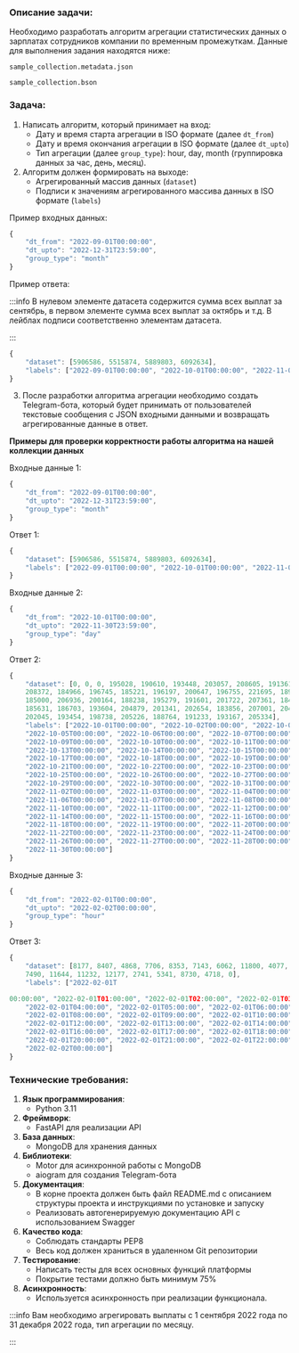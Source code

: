 ### Описание задачи:

Необходимо разработать алгоритм агрегации статистических данных о зарплатах сотрудников компании по временным
промежуткам. Данные для выполнения задания находятся ниже:

`sample_collection.metadata.json`

`sample_collection.bson`

### Задача:

1. Написать алгоритм, который принимает на вход:
    - Дату и время старта агрегации в ISO формате (далее `dt_from`)
    - Дату и время окончания агрегации в ISO формате (далее `dt_upto`)
    - Тип агрегации (далее `group_type`): hour, day, month (группировка данных за час, день, месяц).
2. Алгоритм должен формировать на выходе:
    - Агрегированный массив данных (`dataset`)
    - Подписи к значениям агрегированного массива данных в ISO формате (`labels`)

Пример входных данных:

```javascript
{
    "dt_from": "2022-09-01T00:00:00",
    "dt_upto": "2022-12-31T23:59:00",
    "group_type": "month"
}
```

Пример ответа:

:::info
В нулевом элементе датасета содержится сумма всех выплат за сентябрь, в первом элементе сумма всех выплат за октябрь и
т.д. В лейблах подписи соответственно элементам датасета.

:::

```javascript
{
    "dataset": [5906586, 5515874, 5889803, 6092634],
    "labels": ["2022-09-01T00:00:00", "2022-10-01T00:00:00", "2022-11-01T00:00:00", "2022-12-01T00:00:00"]
}
```

3. После разработки алгоритма агрегации необходимо создать Telegram-бота, который будет принимать от пользователей
   текстовые сообщения с JSON входными данными и возвращать агрегированные данные в ответ.

**Примеры для проверки корректности работы алгоритма на нашей коллекции данных**

Входные данные 1:

```javascript
{
    "dt_from": "2022-09-01T00:00:00",
    "dt_upto": "2022-12-31T23:59:00",
    "group_type": "month"
}

```

Ответ 1:

```javascript
{
    "dataset": [5906586, 5515874, 5889803, 6092634],
    "labels": ["2022-09-01T00:00:00", "2022-10-01T00:00:00", "2022-11-01T00:00:00", "2022-12-01T00:00:00"]
}

```

Входные данные 2:

```javascript
{
    "dt_from": "2022-10-01T00:00:00",
    "dt_upto": "2022-11-30T23:59:00",
    "group_type": "day"
}

```

Ответ 2:

```javascript
{
    "dataset": [0, 0, 0, 195028, 190610, 193448, 203057, 208605, 191361, 186224, 181561, 195264, 213854, 194070,
    208372, 184966, 196745, 185221, 196197, 200647, 196755, 221695, 189114, 204853, 194652, 188096, 215141,
    185000, 206936, 200164, 188238, 195279, 191601, 201722, 207361, 184391, 203336, 205045, 202717, 182251,
    185631, 186703, 193604, 204879, 201341, 202654, 183856, 207001, 204274, 204119, 188486, 191392, 184199,
    202045, 193454, 198738, 205226, 188764, 191233, 193167, 205334],
    "labels": ["2022-10-01T00:00:00", "2022-10-02T00:00:00", "2022-10-03T00:00:00", "2022-10-04T00:00:00",
    "2022-10-05T00:00:00", "2022-10-06T00:00:00", "2022-10-07T00:00:00", "2022-10-08T00:00:00",
    "2022-10-09T00:00:00", "2022-10-10T00:00:00", "2022-10-11T00:00:00", "2022-10-12T00:00:00",
    "2022-10-13T00:00:00", "2022-10-14T00:00:00", "2022-10-15T00:00:00", "2022-10-16T00:00:00",
    "2022-10-17T00:00:00", "2022-10-18T00:00:00", "2022-10-19T00:00:00", "2022-10-20T00:00:00",
    "2022-10-21T00:00:00", "2022-10-22T00:00:00", "2022-10-23T00:00:00", "2022-10-24T00:00:00",
    "2022-10-25T00:00:00", "2022-10-26T00:00:00", "2022-10-27T00:00:00", "2022-10-28T00:00:00",
    "2022-10-29T00:00:00", "2022-10-30T00:00:00", "2022-10-31T00:00:00", "2022-11-01T00:00:00",
    "2022-11-02T00:00:00", "2022-11-03T00:00:00", "2022-11-04T00:00:00", "2022-11-05T00:00:00",
    "2022-11-06T00:00:00", "2022-11-07T00:00:00", "2022-11-08T00:00:00", "2022-11-09T00:00:00",
    "2022-11-10T00:00:00", "2022-11-11T00:00:00", "2022-11-12T00:00:00", "2022-11-13T00:00:00",
    "2022-11-14T00:00:00", "2022-11-15T00:00:00", "2022-11-16T00:00:00", "2022-11-17T00:00:00",
    "2022-11-18T00:00:00", "2022-11-19T00:00:00", "2022-11-20T00:00:00", "2022-11-21T00:00:00",
    "2022-11-22T00:00:00", "2022-11-23T00:00:00", "2022-11-24T00:00:00", "2022-11-25T00:00:00",
    "2022-11-26T00:00:00", "2022-11-27T00:00:00", "2022-11-28T00:00:00", "2022-11-29T00:00:00",
    "2022-11-30T00:00:00"]
}

```

Входные данные 3:

```javascript
{
    "dt_from": "2022-02-01T00:00:00",
    "dt_upto": "2022-02-02T00:00:00",
    "group_type": "hour"
}

```

Ответ 3:

```javascript
{
    "dataset": [8177, 8407, 4868, 7706, 8353, 7143, 6062, 11800, 4077, 8820, 4788, 11045, 13048, 2729, 4038, 9888,
    7490, 11644, 11232, 12177, 2741, 5341, 8730, 4718, 0],
    "labels": ["2022-02-01T

00:00:00", "2022-02-01T01:00:00", "2022-02-01T02:00:00", "2022-02-01T03:00:00",
    "2022-02-01T04:00:00", "2022-02-01T05:00:00", "2022-02-01T06:00:00", "2022-02-01T07:00:00",
    "2022-02-01T08:00:00", "2022-02-01T09:00:00", "2022-02-01T10:00:00", "2022-02-01T11:00:00",
    "2022-02-01T12:00:00", "2022-02-01T13:00:00", "2022-02-01T14:00:00", "2022-02-01T15:00:00",
    "2022-02-01T16:00:00", "2022-02-01T17:00:00", "2022-02-01T18:00:00", "2022-02-01T19:00:00",
    "2022-02-01T20:00:00", "2022-02-01T21:00:00", "2022-02-01T22:00:00", "2022-02-01T23:00:00",
    "2022-02-02T00:00:00"]
}

```

### Технические требования:

1. **Язык программирования**:
    - Python 3.11
2. **Фреймворк**:
    - FastAPI для реализации API
3. **База данных**:
    - MongoDB для хранения данных
4. **Библиотеки**:
    - Motor для асинхронной работы с MongoDB
    - aiogram для создания Telegram-бота
5. **Документация**:
    - В корне проекта должен быть файл README.md с описанием структуры проекта и инструкциями по установке и запуску
    - Реализовать автогенерируемую документацию API с использованием Swagger
6. **Качество кода**:
    - Соблюдать стандарты PEP8
    - Весь код должен храниться в удаленном Git репозитории
7. **Тестирование**:
    - Написать тесты для всех основных функций платформы
    - Покрытие тестами должно быть минимум 75%
8. **Асинхронность**:
    - Используется асинхронность при реализации функционала.

:::info
Вам необходимо агрегировать выплаты с 1 сентября 2022 года по 31 декабря 2022 года, тип агрегации по месяцу.

:::